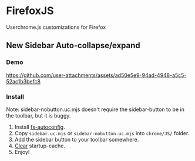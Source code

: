 # FirefoxJS
Userchrome.js customizations for Firefox

## New Sidebar Auto-collapse/expand
### Demo

https://github.com/user-attachments/assets/ad50e5e9-94ad-4948-a5c5-52ac1b3befc8



### Install
  Note: sidebar-nobutton.uc.mjs doesn't require the sidebar-button to be in the toolbar, but it is buggy. 
1. Install [fx-autoconfig](https://github.com/MrOtherGuy/fx-autoconfig).
2. Copy `sidebar.uc.mjs` or `sidebar-nobutton.uc.mjs` into `chrome/JS/` folder.
3. Add the sidebar button to your toolbar somewhere.
4. [Clear](https://github.com/MrOtherGuy/fx-autoconfig?tab=readme-ov-file#deleting-startup-cache) startup-cache.
5. Enjoy!
